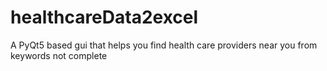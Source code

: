 # healthcareData2excel
A PyQt5 based gui that helps you find health care providers near you from keywords
not complete
